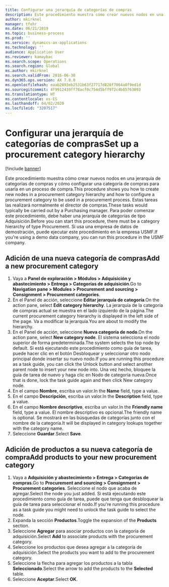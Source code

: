 ```yaml
---
title: Configurar una jerarquía de categorías de compras
description: Este procedimiento muestra cómo crear nuevos nodos en una jerarquía de categorías de compras y cómo configurar una categoría de compras para usarla en un proceso de compra.
author: mkirknel
manager: tfehr
ms.date: 06/21/2019
ms.topic: business-process
ms.prod: ''
ms.service: dynamics-ax-applications
ms.technology: ''
audience: Application User
ms.reviewer: kamaybac
ms.search.scope: Operations
ms.search.region: Global
ms.author: mkirknel
ms.search.validFrom: 2016-06-30
ms.dyn365.ops.version: AX 7.0.0
ms.openlocfilehash: eaab2093eb2531b63f27717d828f7064a8f9ed1d
ms.sourcegitcommit: 4f9912439ff78acf0c754d5bff972c4b85763093
ms.translationtype: HT
ms.contentlocale: es-ES
ms.lasthandoff: 04/02/2020
ms.locfileid: "3207517"
---
```

# <a name="set-up-a-procurement-category-hierarchy"></a><span data-ttu-id="77666-103">Configurar una jerarquía de categorías de compras</span><span class="sxs-lookup"><span data-stu-id="77666-103">Set up a procurement category hierarchy</span></span>

[!include [banner](../../includes/banner.md)]

<span data-ttu-id="77666-104">Este procedimiento muestra cómo crear nuevos nodos en una jerarquía de categorías de compras y cómo configurar una categoría de compras para usarla en un proceso de compra.</span><span class="sxs-lookup"><span data-stu-id="77666-104">This procedure shows you how to create new nodes in a procurement category hierarchy and how to configure a procurement category to be used in a procurement process.</span></span> <span data-ttu-id="77666-105">Estas tareas las realizará normalmente el director de compras.</span><span class="sxs-lookup"><span data-stu-id="77666-105">These tasks would typically be carried out by a Purchasing manager.</span></span> <span data-ttu-id="77666-106">Para poder comenzar este procedimiento, debe haber una jerarquía de categorías de tipo Adquisición.</span><span class="sxs-lookup"><span data-stu-id="77666-106">Before you can start this procedure, there must be a category hierarchy of type Procurement.</span></span> <span data-ttu-id="77666-107">Si usa una empresa de datos de demostración, puede ejecutar este procedimiento en la empresa USMF.</span><span class="sxs-lookup"><span data-stu-id="77666-107">If you're using a demo data company, you can run this procedure in the USMF company.</span></span>


## <a name="add-a-new-procurement-category"></a><span data-ttu-id="77666-108">Adición de una nueva categoría de compras</span><span class="sxs-lookup"><span data-stu-id="77666-108">Add a new procurement category</span></span>
1. <span data-ttu-id="77666-109">Vaya a **Panel de exploración > Módulos > Adquisición y abastecimiento > Entrega > Categorías de adquisición**.</span><span class="sxs-lookup"><span data-stu-id="77666-109">Go to **Navigation pane > Modules > Procurement and sourcing > Consignment > Procurement categories**.</span></span>
2. <span data-ttu-id="77666-110">En el Panel de acción, seleccione **Editar jerarquía de categoría**.</span><span class="sxs-lookup"><span data-stu-id="77666-110">On the action pane, select **Edit category hierarchy**.</span></span> <span data-ttu-id="77666-111">La jerarquía de la categoría de compras actual se muestra en el lado izquierdo de la página.</span><span class="sxs-lookup"><span data-stu-id="77666-111">The current procurement category hierarchy is displayed in the left side of the page.</span></span> <span data-ttu-id="77666-112">Va a modificar la jerarquía.</span><span class="sxs-lookup"><span data-stu-id="77666-112">You  are about to modify the hierarchy.</span></span>  
3. <span data-ttu-id="77666-113">En el Panel de acción, seleccione **Nueva categoría de nodo**.</span><span class="sxs-lookup"><span data-stu-id="77666-113">On the action pane, select **New category node**.</span></span> <span data-ttu-id="77666-114">El sistema selecciona el nodo superior de forma predeterminada.</span><span class="sxs-lookup"><span data-stu-id="77666-114">The system selects the top node by default.</span></span> <span data-ttu-id="77666-115">Si está ejecutando este procedimiento como guía de tarea, puede hacer clic en el botón Desbloquear y seleccionar otro nodo principal donde insertar su nuevo nodo.</span><span class="sxs-lookup"><span data-stu-id="77666-115">If you are running this procedure as a task guide, you can click the Unlock button and select another parent node to insert your new node into.</span></span> <span data-ttu-id="77666-116">Una vez hecho, bloquee la guía de tarea de nuevo y haga clic en Nodo de categoría nueva.</span><span class="sxs-lookup"><span data-stu-id="77666-116">Once that is done, lock the task guide again and then click New category node.</span></span>  
4. <span data-ttu-id="77666-117">En el campo **Nombre**, escriba un valor.</span><span class="sxs-lookup"><span data-stu-id="77666-117">In the **Name** field, type a value.</span></span>
5. <span data-ttu-id="77666-118">En el campo **Descripción**, escriba un valor.</span><span class="sxs-lookup"><span data-stu-id="77666-118">In the **Description** field, type a value.</span></span>
6. <span data-ttu-id="77666-119">En el campo **Nombre descriptivo**, escriba un valor.</span><span class="sxs-lookup"><span data-stu-id="77666-119">In the **Friendly name** field, type a value.</span></span> <span data-ttu-id="77666-120">El nombre descriptivo es opcional.</span><span class="sxs-lookup"><span data-stu-id="77666-120">The friendly name is optional.</span></span> <span data-ttu-id="77666-121">Se mostrará en las búsquedas de categorías junto con el nombre de la categoría.</span><span class="sxs-lookup"><span data-stu-id="77666-121">It will be displayed in category lookups together with the category name.</span></span>  
7. <span data-ttu-id="77666-122">Seleccione **Guardar**.</span><span class="sxs-lookup"><span data-stu-id="77666-122">Select **Save**.</span></span>

## <a name="add-products-to-your-new-procurement-category"></a><span data-ttu-id="77666-123">Adición de productos a su nueva categoría de compra</span><span class="sxs-lookup"><span data-stu-id="77666-123">Add products to your new procurement category</span></span>
1. <span data-ttu-id="77666-124">Vaya a **Adquisición y abastecimiento > Entrega > Categorías de compras**.</span><span class="sxs-lookup"><span data-stu-id="77666-124">Go to **Procurement and sourcing > Consignment > Procurement categories**.</span></span> <span data-ttu-id="77666-125">Seleccione el nodo que acaba de agregar.</span><span class="sxs-lookup"><span data-stu-id="77666-125">Select the node you just added.</span></span> <span data-ttu-id="77666-126">Si está ejecutando este procedimiento como guía de tarea, puede que tenga que desbloquear la guía de tarea para seleccionar el nodo.</span><span class="sxs-lookup"><span data-stu-id="77666-126">If you're running this procedure as a task guide you might need to unlock the task guide to select the node.</span></span>  
2. <span data-ttu-id="77666-127">Expanda la sección **Productos**.</span><span class="sxs-lookup"><span data-stu-id="77666-127">Toggle the expansion of the **Products** section.</span></span>
3. <span data-ttu-id="77666-128">Seleccione **Agregar** para asociar productos con la categoría de adquisición.</span><span class="sxs-lookup"><span data-stu-id="77666-128">Select **Add** to associate products with the procurement category.</span></span>
4. <span data-ttu-id="77666-129">Seleccione los productos que desea agregar a la categoría de adquisición.</span><span class="sxs-lookup"><span data-stu-id="77666-129">Select the products you want to add to the procurement category.</span></span>
5. <span data-ttu-id="77666-130">Seleccione la flecha para agregar los productos a la tabla **Seleccionado**.</span><span class="sxs-lookup"><span data-stu-id="77666-130">Select the arrow to add the products to the **Selected** table.</span></span>
6. <span data-ttu-id="77666-131">Seleccione **Aceptar**.</span><span class="sxs-lookup"><span data-stu-id="77666-131">Select **OK**.</span></span>
